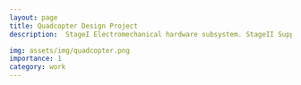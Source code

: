 ```yaml
---
layout: page
title: Quadcopter Design Project
description:  StageI Electromechanical hardware subsystem. StageII Supporting software subsystem. StageIII Steady flight.

img: assets/img/quadcopter.png
importance: 1
category: work
---
```





